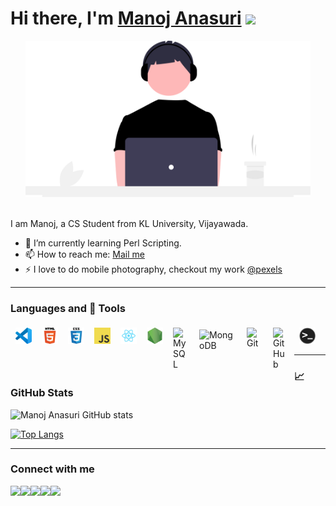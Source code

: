 # Hi there, I'm [Manoj Anasuri][website] <img src="https://raw.githubusercontent.com/MartinHeinz/MartinHeinz/master/wave.gif" width="20%">

<div align="center"> 
 <img src="header.svg" height = "250em"/> 
</div>
<br>


I am Manoj, a CS Student from KL University, Vijayawada. 
- 🌱 I’m currently learning Perl Scripting.
- 📫 How to reach me:  [Mail me](mailto:manojanasuri16@gmail.com "manojanasuri16@gmail.com") 
- ⚡ I love to do mobile photography, checkout my work [@pexels][pexels]

---
### Languages and 🔧 Tools
<div>

<img align="left" alt="Visual Studio Code" width="26px" style="padding:5px 8px" src="https://raw.githubusercontent.com/github/explore/80688e429a7d4ef2fca1e82350fe8e3517d3494d/topics/visual-studio-code/visual-studio-code.png" />

<img align="left" alt="HTML5" width="26px" style="padding:5px 8px" src="https://raw.githubusercontent.com/github/explore/80688e429a7d4ef2fca1e82350fe8e3517d3494d/topics/html/html.png" />

<img align="left" alt="CSS3" width="26px" style="padding:5px 8px" src="https://raw.githubusercontent.com/github/explore/80688e429a7d4ef2fca1e82350fe8e3517d3494d/topics/css/css.png"/>

<img align="left" alt="JavaScript" width="26px" style="padding:5px 8px" src="https://raw.githubusercontent.com/github/explore/80688e429a7d4ef2fca1e82350fe8e3517d3494d/topics/javascript/javascript.png"/>

<img align="left" alt="React" width="26px" style="padding:5px 8px" src="https://raw.githubusercontent.com/github/explore/80688e429a7d4ef2fca1e82350fe8e3517d3494d/topics/react/react.png"/>

<img align="left" alt="Node.js" width="26px" style="padding:5px 8px" src="https://raw.githubusercontent.com/github/explore/80688e429a7d4ef2fca1e82350fe8e3517d3494d/topics/nodejs/nodejs.png"/>


<img align="left" alt="MySQL" width="26px" style="padding:5px 8px" src="https://cdn-icons-png.flaticon.com/512/919/919836.png"/>

<img align="left" alt="MongoDB" width="60px" style="padding:8px 8px 5px 8px" src="https://webimages.mongodb.com/_com_assets/cms/kpo5kblefbjq79065-Horizontal_Default.svg?auto=format%252Ccompress" />

<img align="left" alt="Git" width="26px" style="padding:5px 8px" src="https://cdn-icons-png.flaticon.com/512/2111/2111288.png" />

<img align="left" alt="GitHub" width="26px" style="padding:5px 8px" src="https://cdn-icons-png.flaticon.com/512/889/889111.png" />

<img align="left" alt="Terminal" width="26px" style="padding:5px 8px" src="https://raw.githubusercontent.com/github/explore/80688e429a7d4ef2fca1e82350fe8e3517d3494d/topics/terminal/terminal.png" />

<br><br>
<div>


---
### &#x1f4c8; GitHub Stats

![Manoj Anasuri GitHub stats](https://github-readme-stats.vercel.app/api?username=manojanasuri16&show_icons=true&theme=radical)


[![Top Langs](https://github-readme-stats.vercel.app/api/top-langs/?username=manojanasuri16&layout=compact&theme=radical)](https://github.com/manojanasuri16/github-readme-stats)

---

### Connect with me

<div align="center">

[<img align="left" src="https://img.shields.io/badge/linkedin-%231E77B5.svg?&style=for-the-badge&logo=linkedin&logoColor=white">][linkedin]

[<img align="left" src="https://img.shields.io/badge/github-%2324292e.svg?&style=for-the-badge&logo=github&logoColor=white">][github]

[<img align="left" src="https://img.shields.io/badge/twitter-%2300acee.svg?&style=for-the-badge&logo=twitter&logoColor=white">][twitter]

[<img align="left" src="https://img.shields.io/badge/medium-%23292929.svg?&style=for-the-badge&logo=medium&logoColor=white">][medium]

[<img align="left" src="https://img.shields.io/badge/pexels-%23000000.svg?&style=for-the-badge&logo=pexels&logoColor=#05a081">][pexels]

</div>

<!-- Links -->
[github]: https://github.com/manojanasuri16 "github.com/manojanasuri16" 
[website]: https://manojanasuri.netlify.com "manojanasuri.netlify.com"
[twitter]: https://twitter.com/intent/follow?original_referer=https%3A%2F%2Fgithub.com%2Fmanojanasuri16&screen_name=manojanasuri16 "twitter.com/manojanasuri16" 
[pexels]: https://www.pexels.com/@manoj-anasuri-1819020 "pexels.com/@manoj-anasuri-1819020"
[youtube]: https://www.youtube.com/channel/UCyshFWIUhGrrhrUEV6lArKw "manojanasuri-youtube"
[linkedin]: https://linkedin.com/in/manojanasuri16 "linkedin.com/in/manojanasuri16"
[medium]: https://manojanasuri16.medium.com/ "manojanasuri16.medium.com/"
